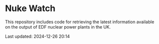 # Nuke Watch

This repository includes code for retrieving the latest information available on the output of EDF nuclear power plants in the UK.

Last updated: 2024-12-26 20:14